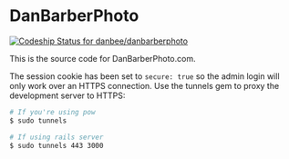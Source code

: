 DanBarberPhoto
==============

[ ![Codeship Status for danbee/danbarberphoto](https://app.codeship.com/projects/bdd9fe40-63ad-0132-3763-76d0773b13a7/status?branch=main)](https://app.codeship.com/projects/52411)

This is the source code for DanBarberPhoto.com.

The session cookie has been set to `secure: true` so the admin login will only
work over an HTTPS connection. Use the tunnels gem to proxy the development
server to HTTPS:

```bash
# If you're using pow
$ sudo tunnels

# If using rails server
$ sudo tunnels 443 3000
```
